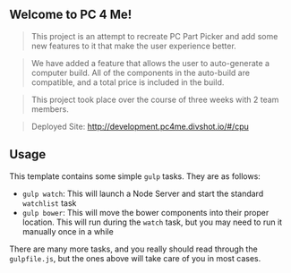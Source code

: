 ## Welcome to PC 4 Me!

> This project is an attempt to recreate PC Part Picker and add some new features to it that make the user experience better.

>We have added a feature that allows the user to auto-generate a computer build. All of the components in the auto-build are compatible, and a total price is included in the build.

>This project took place over the course of three weeks with 2 team members.

>Deployed Site: http://development.pc4me.divshot.io/#/cpu


## Usage

This template contains some simple `gulp` tasks. They are as follows:


- `gulp watch`: This will launch a Node Server and start the standard `watchlist` task
- `gulp bower`: This will move the bower components into their proper location. This will run during the `watch` task, but you may need to run it manually once in a while

There are many more tasks, and you really should read through the `gulpfile.js`, but the ones above will take care of you in most cases.
